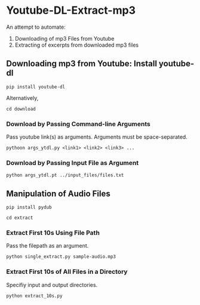 # Youtube-DL-Extract-mp3

An attempt to automate:

1. Downloading of mp3 Files from Youtube
2. Extracting of excerpts from downloaded mp3 files


## Downloading mp3 from Youtube: Install youtube-dl
`pip install youtube-dl`

Alternatively, 

`cd download`

### Download by Passing Command-line Arguments
Pass youtube link(s) as arguments. Arguments must be space-separated.

`pythoon args_ytdl.py <link1> <link2> <link3> ...` 

### Download by Passing Input File as Argument
`python args_ytdl.pt ../input_files/files.txt`


## Manipulation of Audio Files
`pip install pydub`

`cd extract`

### Extract First 10s Using File Path
Pass the filepath as an argument.

`python single_extract.py sample-audio.mp3`

### Extract First 10s of All Files in a Directory
Specifiy input and output directories.

`python extract_10s.py`

